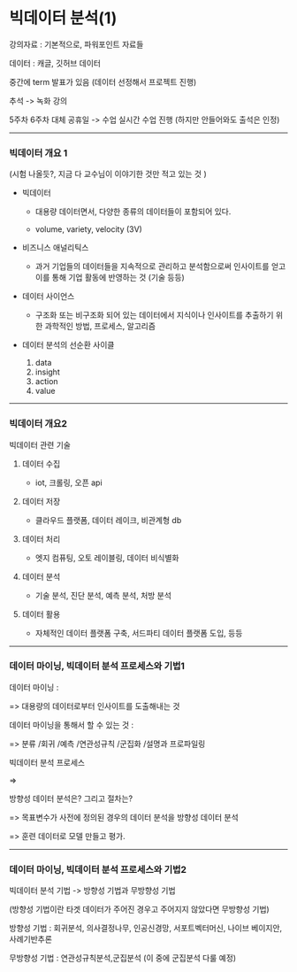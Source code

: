 # 빅데이터 분석(1)



강의자료 : 기본적으로, 파워포인트 자료들

데이터 : 캐글, 깃허브 데이터



중간에 term 발표가 있음 (데이터 선정해서 프로젝트 진행)



추석 -> 녹화 강의

5주차 6주차 대체 공휴일 -> 수업 실시간 수업 진행 (하지만 안들어와도 출석은 인정)



<hr>

### 빅데이터 개요 1 

(시험 나올듯?, 지금 다 교수님이 이야기한 것만 적고 있는 것 )



- 빅데이터

  - 대용량 데이터면서, 다양한 종류의 데이터들이 포함되어 있다.

  - volume, variety, velocity (3V)

    

- 비즈니스 애널리틱스

  - 과거 기업들의 데이터들을 지속적으로 관리하고 분석함으로써 인사이트를 얻고 이를 통해 기업 활동에 반영하는 것 (기술 등등)

  

- 데이터 사이언스

  - 구조화 또는 비구조화 되어 있는 데이터에서 지식이나 인사이트를 추출하기 위한 과학적인 방법, 프로세스, 알고리즘

  

- 데이터 분석의 선순환 사이클

  1. data
  2. insight
  3. action
  4. value



<hr>



### 빅데이터 개요2



빅데이터 관련 기술

1. 데이터 수집

   - iot, 크롤링, 오픈 api

2. 데이터 저장

   - 클라우드 플랫폼, 데이터 레이크, 비관계형 db

3. 데이터 처리

   - 엣지 컴퓨팅, 오토 레이블링, 데이터 비식별화

4. 데이터 분석

   - 기술 분석, 진단 분석, 예측 분석, 처방 분석

5. 데이터 활용

   - 자체적인 데이터 플랫폼 구축, 서드파티 데이터 플랫폼 도입, 등등

     

<hr>



### 데이터 마이닝, 빅데이터 분석 프로세스와 기법1



데이터 마이닝 : 

=> 대용량의 데이터로부터 인사이트를 도출해내는 것



데이터 마이닝을 통해서 할 수 있는 것 :

=> 분류 /회귀 /예측 /연관성규칙 /군집화 /설명과 프로파일링



빅데이터 분석 프로세스

=>



방향성 데이터 분석은? 그리고 절차는?

=> 목표변수가 사전에 정의된 경우의 데이터 분석을 방향성 데이터 분석

=> 훈련 데이터로 모델 만들고 평가.



<hr>



### 데이터 마이닝, 빅데이터 분석 프로세스와 기법2



빅데이터 분석 기법 -> 방향성 기법과 무방향성 기법

(방향성 기법이란 타겟 데이터가 주어진 경우고 주어지지 않았다면 무방향성 기법)



방향성 기법 : 회귀분석, 의사결정나무, 인공신경망, 서포트벡터머신, 나이브 베이지안, 사례기반추론



무방향성 기법 : 연관성규칙분석,군집분석 (이 중에 군집분석 다룰 예정)

